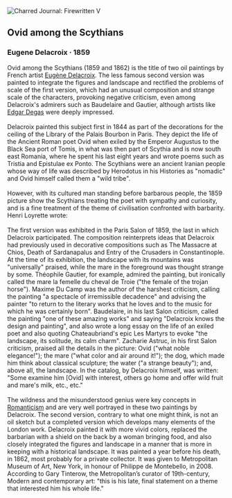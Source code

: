 <div class="artwork-of-the-day">
  <div class="container">
    <div class="img-wrapper">
      <img
        src="https://uploads2.wikiart.org/images/eugene-delacroix/ovid-among-the-scythians-1859(1).jpg!Large.jpg"
        alt="Charred Journal: Firewritten V" />
    </div>
    <div class="artwork-detail">
      <div class="artwork-origin"> 
        <h2 class="artwork-name">Ovid among the Scythians</h2>
        <h3 class="artist">
          Eugene Delacroix
                    ·  1859
        </h3>
      </div>
      <p class="description">
        <span class="artwork-description-text ng-binding" ng-bind-html="viewModel.ArtworkOfTheDay.Description | unsafe">Ovid among the Scythians (1859 and 1862) is the title of two oil paintings by French artist <a target="_blank" href="/en/eugene-delacroix">Eugène Delacroix</a>. The less famous second version was painted to integrate the figures and landscape and rectified the problems of scale of the first version, which had an unusual composition and strange scale of the characters, provoking negative criticism, even among Delacroix's admirers such as Baudelaire and Gautier, although artists like <a target="_blank" href="/en/edgar-degas">Edgar Degas</a> were deeply impressed.
<br>
<br>Delacroix painted this subject first in 1844 as part of the decorations for the ceiling of the Library of the Palais Bourbon in Paris. They depict the life of the Ancient Roman poet Ovid when exiled by the Emperor Augustus to the Black Sea port of Tomis, in what was then part of Scythia and is now south east Romania, where he spent his last eight years and wrote poems such as Tristia and Epistulae ex Ponto. The Scythians were an ancient Iranian people whose way of life was described by Herodotus in his Histories as "nomadic" and Ovid himself called them a "wild tribe".
<br>
<br>However, with its cultured man standing before barbarous people, the 1859 picture show the Scythians treating the poet with sympathy and curiosity, and is a fine treatment of the theme of civilisation confronted with barbarity. Henri Loyrette wrote:
<br>
<br>The first version was exhibited in the Paris Salon of 1859, the last in which Delacroix participated. The composition reinterprets ideas that Delacroix had previously used in decorative compositions such as The Massacre at Chios, Death of Sardanapalus and Entry of the Crusaders in Constantinople. At the time of its exhibition, the landscape with its mountains was "universally" praised, while the mare in the foreground was thought strange by some. Théophile Gautier, for example, admired the painting, but ironically called the mare la femelle du cheval de Troie ("the female of the trojan horse"). Maxime Du Camp was the author of the harshest criticism, calling the painting "a spectacle of irremissible decadence" and advising the painter "to return to the literary works that he loves and to the music for which he was certainly born". Baudelaire, in his last Salon criticism, called the painting "one of these amazing works" and saying "Delacroix knows the design and painting", and also wrote a long essay on the life of an exiled poet and also quoting Chateaubriand's epic Les Martyrs to evoke "the landscape, its solitude, its calm charm". Zacharie Astruc, in his first Salon criticism, praised all the details in the picture: Ovid ("what noble elegance!"); the mare ("what color and air around it!"); the dog, which made him think about classical sculpture; the water ("a strange beauty"); and, above all, the landscape. In the catalog, by Delacroix himself, was written: "Some examine him [Ovid] with interest, others go home and offer wild fruit and mare's milk, etc., etc."
<br>
<br>The wildness and the misunderstood genius were key concepts in <a target="_blank" href="/en/artists-by-art-movement/romanticism">Romanticism</a> and are very well portrayed in these two paintings by Delacroix. The second version, contrary to what one might think, is not an oil sketch but a completed version which develops many elements of the London work. Delacroix painted it with more vivid colors, replaced the barbarian with a shield on the back by a woman bringing food, and also closely integrated the figures and landscape in a manner that is more in keeping with a historical landscape. It was painted a year before his death, in 1862, most probably for a private collector. It was given to Metropolitan Museum of Art, New York, in honour of Philippe de Montebello, in 2008. According to Gary Tinterow, the Metropolitan’s curator of 19th-century, Modern and contemporary art: "this is his late, final statement on a theme that interested him his whole life."</span>
                        <div class="text-shadow-container" ng-show="showShadow" style=""></div>
      </p>
    </div>
  </div>

</div>
